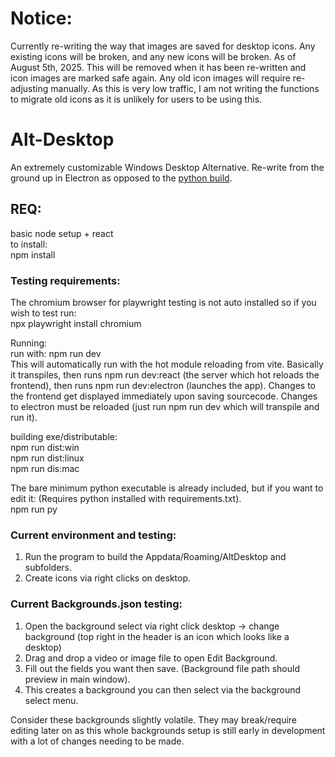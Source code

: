 # Notice:

Currently re-writing the way that images are saved for desktop icons. Any existing icons will be broken, and any new icons will be broken.
As of August 5th, 2025. This will be removed when it has been re-written and icon images are marked safe again. Any old icon images will require re-adjusting manually. As this is very low traffic, I am not writing the functions to migrate old icons as it is unlikely for users
to be using this.

# Alt-Desktop

An extremely customizable Windows Desktop Alternative. Re-write from the ground up in Electron as opposed to the [python build](https://github.com/gillsB/Alternative-Desktop-Python).

## REQ:

basic node setup + react  
to install:  
npm install

### Testing requirements:

The chromium browser for playwright testing is not auto installed so if you wish to test run:  
npx playwright install chromium

Running:  
run with: npm run dev  
This will automatically run with the hot module reloading from vite. Basically it transpiles, then runs npm run dev:react (the server which hot reloads the frontend), then runs npm run dev:electron (launches the app). Changes to the frontend get displayed immediately upon saving sourcecode. Changes to electron must be reloaded (just run npm run dev which will transpile and run it).

building exe/distributable:  
npm run dist:win  
npm run dist:linux  
npm run dis:mac

The bare minimum python executable is already included, but if you want to edit it: (Requires python installed with requirements.txt).  
npm run py

### Current environment and testing:

1. Run the program to build the Appdata/Roaming/AltDesktop and subfolders.
2. Create icons via right clicks on desktop.

### Current Backgrounds.json testing:

1. Open the background select via right click desktop -> change background (top right in the header is an icon which looks like a desktop)
2. Drag and drop a video or image file to open Edit Background.
3. Fill out the fields you want then save. (Background file path should preview in main window).
4. This creates a background you can then select via the background select menu.

Consider these backgrounds slightly volatile. They may break/require editing later on as this whole backgrounds setup is still early in development with a lot of changes needing to be made.
